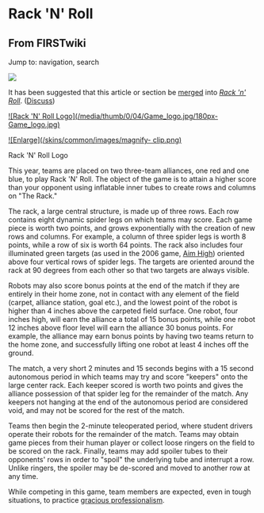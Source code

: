 # Rack 'N' Roll

## From FIRSTwiki

Jump to: navigation, search

[![](/media/6/68/Merge-arrow.gif)](Image:Merge-arrow.gif)

It has been suggested that this article or section be [merged](http://www.wikipedia.org/wiki/Merging_and_moving_pages "wikipedia:Merging_and_moving_pages") into _[Rack 'n' Roll](Rack_%27n%27_Roll "Rack 'n' Roll" )_. ([Discuss](Talk:Rack_%27n%27_Roll "Talk:Rack 'n' Roll"))

[![Rack 'N' Roll Logo](/media/thumb/0/04/Game_logo.jpg/180px-
Game_logo.jpg)](Image:Game_logo.jpg "Rack 'N' Roll Logo")

[![Enlarge](/skins/common/images/magnify-
clip.png)](Image:Game_logo.jpg "Enlarge")

Rack 'N' Roll Logo

This year, teams are placed on two three-team alliances, one red and one blue, to play Rack 'N' Roll. The object of the game is to attain a higher score than your opponent using inflatable inner tubes to create rows and columns on "The Rack."

The rack, a large central structure, is made up of three rows. Each row contains eight dynamic spider legs on which teams may score. Each game piece is worth two points, and grows exponentially with the creation of new rows and columns. For example, a column of three spider legs is worth 8 points, while a row of six is worth 64 points. The rack also includes four illuminated green targets (as used in the 2006 game, [Aim High](Aim_High "Aim High")) oriented above four vertical rows of spider legs. The targets are oriented around the rack at 90 degrees from each other so that two targets are always visible.

Robots may also score bonus points at the end of the match if they are entirely in their home zone, not in contact with any element of the field (carpet, alliance station, goal etc.), and the lowest point of the robot is higher than 4 inches above the carpeted field surface. One robot, four inches high, will earn the alliance a total of 15 bonus points, while one robot 12 inches above floor level will earn the alliance 30 bonus points. For example, the alliance may earn bonus points by having two teams return to the home zone, and successfully lifting one robot at least 4 inches off the ground.

The match, a very short 2 minutes and 15 seconds begins with a 15 second autonomous period in which teams may try and score "keepers" onto the large center rack. Each keeper scored is worth two points and gives the alliance possession of that spider leg for the remainder of the match. Any keepers not hanging at the end of the autonomous period are considered void, and may not be scored for the rest of the match.

Teams then begin the 2-minute teleoperated period, where student drivers operate their robots for the remainder of the match. Teams may obtain game pieces from their human player or collect loose ringers on the field to be scored on the rack. Finally, teams may add spoiler tubes to their opponents' rows in order to "spoil" the underlying tube and interrupt a row. Unlike ringers, the spoiler may be de-scored and moved to another row at any time.

While competing in this game, team members are expected, even in tough situations, to practice [gracious professionalism](Gracious_professionalism "Gracious
professionalism").
